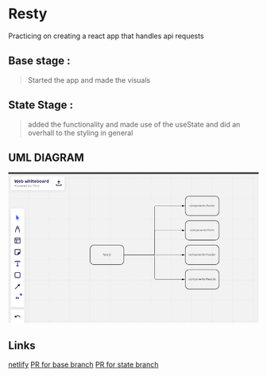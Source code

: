 # Resty
Practicing on creating a react app that handles api requests 

## Base stage :
> Started the app and made the visuals 

## State Stage : 
> added the functionality and made use of the useState and did an overhall to the styling in general 
## UML DIAGRAM
![UML](./uml.PNG)


## Links
[netlify](https://62690d8d9757280009946d39--harmonious-cheesecake-cf6539.netlify.app/)
[PR for base branch](https://github.com/Mohammed-Awadallah/resty/pull/2)
[PR for state branch](https://github.com/Mohammed-Awadallah/resty/pull/5)
